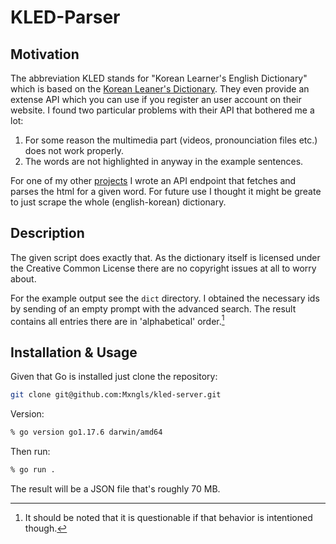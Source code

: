 # KLED-Parser

## Motivation

The abbreviation KLED stands for "Korean Learner's English Dictionary" which is based on the [Korean Leaner's Dictionary](https://krdict.korean.go.kr/mainAction). They even provide an extense API which you can use if you register an user account on their website. I found two particular problems with their API that bothered me a lot:
1. For some reason the multimedia part (videos, pronounciation files etc.) does not work properly.
2. The words are not highlighted in anyway in the example sentences. 

For one of my other [projects](https://github.com/Mxngls/kled-server) I wrote an API endpoint that fetches and parses the html for a given word. For future use I thought it might be greate to just scrape the whole (english-korean) dictionary. 

## Description

The given script does exactly that. As the dictionary itself is licensed under the Creative Common License there are no copyright issues at all to worry about. 

For the example output see the ```dict``` directory. I obtained the necessary ids by sending of an empty prompt with the advanced search. The result contains all entries there are in 'alphabetical' order.[^1]

## Installation & Usage

Given that Go is installed just clone the repository:
```zsh
git clone git@github.com:Mxngls/kled-server.git
```

Version:
```zsh
% go version go1.17.6 darwin/amd64
```

Then run:
```zsh
% go run .
```

The result will be a JSON file that's roughly 70 MB.

[^1]:It should be noted that it is questionable if that behavior is intentioned though. 